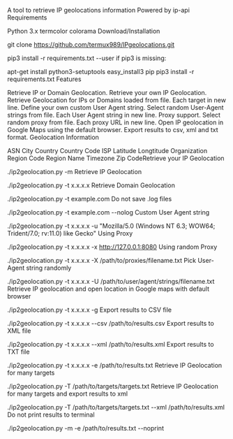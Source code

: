 A tool to retrieve IP geolocations information
Powered by ip-api
Requirements

Python 3.x
termcolor
colorama
Download/Installation

git clone https://github.com/termux989/IPgeolocations.git

pip3 install -r requirements.txt --user
if pip3 is missing:

apt-get install python3-setuptools
easy_install3 pip
pip3 install -r requirements.txt
Features

Retrieve IP or Domain Geolocation.
Retrieve your own IP Geolocation.
Retrieve Geolocation for IPs or Domains loaded from file. Each target in new line.
Define your own custom User Agent string.
Select random User-Agent strings from file. Each User Agent string in new line.
Proxy support.
Select random proxy from file. Each proxy URL in new line.
Open IP geolocation in Google Maps using the default browser.
Export results to csv, xml and txt format.
Geolocation Information

ASN
City
Country
Country Code
ISP
Latitude
Longtitude
Organization
Region Code
Region Name
Timezone
Zip CodeRetrieve your IP Geolocation

./ip2geolocation.py -m
Retrieve IP Geolocation

./ip2geolocation.py -t x.x.x.x
Retrieve Domain Geolocation

./ip2geolocation.py -t example.com
Do not save .log files

./ip2geolocation.py -t example.com --nolog
Custom User Agent string

./ip2geolocation.py -t x.x.x.x -u "Mozilla/5.0 (Windows NT 6.3; WOW64; Trident/7.0; rv:11.0) like Gecko"
Using Proxy

./ip2geolocation.py -t x.x.x.x -x http://127.0.0.1:8080
Using random Proxy

./ip2geolocation.py -t x.x.x.x -X /path/to/proxies/filename.txt
Pick User-Agent string randomly

./ip2geolocation.py -t x.x.x.x -U /path/to/user/agent/strings/filename.txt
Retrieve IP geolocation and open location in Google maps with default browser

./ip2geolocation.py -t x.x.x.x -g
Export results to CSV file

./ip2geolocation.py -t x.x.x.x --csv /path/to/results.csv
Export results to XML file

./ip2geolocation.py -t x.x.x.x --xml /path/to/results.xml
Export results to TXT file

./ip2geolocation.py -t x.x.x.x -e /path/to/results.txt
Retrieve IP Geolocation for many targets

./ip2geolocation.py -T /path/to/targets/targets.txt
Retrieve IP Geolocation for many targets and export results to xml

./ip2geolocation.py -T /path/to/targets/targets.txt --xml /path/to/results.xml
Do not print results to terminal

./ip2geolocation.py -m -e /path/to/results.txt --noprint

